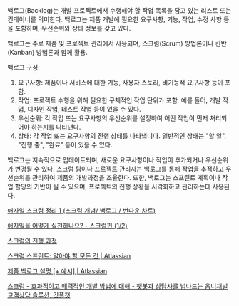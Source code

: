 백로그(Backlog)는 개발 프로젝트에서 수행해야 할 작업 목록을 담고 있는 리스트 또는 컨테이너를 의미한다. 백로그는 제품 개발에 필요한 요구사항, 기능, 작업, 수정 사항 등을 포함하며, 우선순위와 상태 정보를 갖고 있다.

백로그는 주로 제품 및 프로젝트 관리에서 사용되며, 스크럼(Scrum) 방법론이나 칸반(Kanban) 방법론과 함께 활용. 

백로그 구셩:

1. 요구사항: 제품이나 서비스에 대한 기능, 사용자 스토리, 비기능적 요구사항 등이 포함.
2. 작업: 프로젝트 수행을 위해 필요한 구체적인 작업 단위가 포함. 예를 들어, 개발 작업, 디자인 작업, 테스트 작업 등이 있을 수 있다.
3. 우선순위: 각 작업 또는 요구사항의 우선순위를 설정하여 어떤 작업이 먼저 처리되어야 하는지를 나타낸다.
4. 상태: 각 작업 또는 요구사항의 진행 상태를 나타냅니다. 일반적인 상태는 "할 일", "진행 중", "완료" 등이 있을 수 있다.

백로그는 지속적으로 업데이트되며, 새로운 요구사항이나 작업이 추가되거나 우선순위가 변경될 수 있다. 스크럼 팀이나 프로젝트 관리자는 백로그를 통해 작업을 추적하고 우선순위를 관리하여 제품의 개발과정을 조율한다. 또한, 백로그는 스프린트 계획이나 작업 할당의 기반이 될 수 있으며, 프로젝트의 진행 상황을 시각화하고 관리하는데 사용된다.

[애자일 스크럼 정리 1 (스크럼 개념/ 백로그 / 번다운 차트)](https://gdtbgl93.tistory.com/127)

[애자일을 어떻게 실천하나요? - 스크럼편 (1/2)](https://brunch.co.kr/@insuk/13)

[스크럼의 진행 과정](https://medium.com/pocs/스크럼의-진행-과정-b6faa13e0e8c)

[스크럼 스프린트: 알아야 할 모든 것 | Atlassian](https://www.atlassian.com/ko/agile/scrum/sprints)

[제품 백로그 설명 [+ 예시] | Atlassian](https://www.atlassian.com/ko/agile/scrum/backlogs)

[스크럼 - 효과적이고 매력적인 개발 방법에 대해 - 챗봇과 상담사를 넘나드는 옴니채널 고객상담 솔루션, 깃플챗](https://gitple.io/ko/210504-스크럼)

